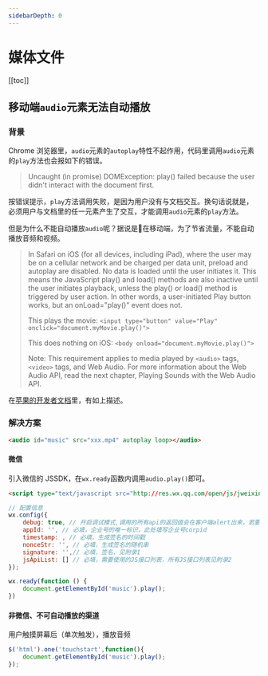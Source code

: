 ```yaml
---
sidebarDepth: 0
---
```


# 媒体文件

[[toc]]

## 移动端`audio`元素无法自动播放

### 背景

Chrome 浏览器里，`audio`元素的`autoplay`特性不起作用，代码里调用`audio`元素的`play`方法也会报如下的错误。

> Uncaught (in promise) DOMException: play() failed because the user didn't interact with the document first.

按错误提示，`play`方法调用失败，是因为用户没有与文档交互。换句话说就是，必须用户与文档里的任一元素产生了交互，才能调用`audio`元素的`play`方法。

但是为什么不能自动播放`audio`呢？据说是在移动端，为了节省流量，不能自动播放音频和视频。

> In Safari on iOS (for all devices, including iPad), where the user may be on a cellular network and be charged per data unit, preload and autoplay are disabled. No data is loaded until the user initiates it. This means the JavaScript play() and load() methods are also inactive until the user initiates playback, unless the play() or load() method is triggered by user action. In other words, a user-initiated Play button works, but an onLoad="play()" event does not.
>
> This plays the movie: `<input type="button" value="Play" onclick="document.myMovie.play()">`
>
> This does nothing on iOS: `<body onload="document.myMovie.play()">`
>
> Note: This requirement applies to media played by `<audio>` tags, `<video>` tags, and Web Audio. For more information about the Web Audio API, read the next chapter, Playing Sounds with the Web Audio API.

在[苹果的开发者文档](https://developer.apple.com/library/archive/documentation/AudioVideo/Conceptual/Using_HTML5_Audio_Video/Device-SpecificConsiderations/Device-SpecificConsiderations.html#//apple_ref/doc/uid/TP40009523-CH5-SW1)里，有如上描述。

### 解决方案

```html
<audio id="music" src="xxx.mp4" autoplay loop></audio>
```

#### 微信

引入微信的 JSSDK，在`wx.ready`函数内调用`audio.play()`即可。

```html
<script type="text/javascript src="http://res.wx.qq.com/open/js/jweixin-1.2.0.js"></script>
```

```js
// 配置信息
wx.config({
    debug: true, // 开启调试模式,调用的所有api的返回值会在客户端alert出来，若要查看传入的参数，可以在pc端打开，参数信息会通过log打出，仅在pc端时才会打印。
    appId: '', // 必填，企业号的唯一标识，此处填写企业号corpid
    timestamp: , // 必填，生成签名的时间戳
    nonceStr: '', // 必填，生成签名的随机串
    signature: '',// 必填，签名，见附录1
    jsApiList: [] // 必填，需要使用的JS接口列表，所有JS接口列表见附录2
});

wx.ready(function () {
    document.getElementById('music').play();
})
```

#### 非微信、不可自动播放的渠道

用户触摸屏幕后（单次触发），播放音频

```js
$('html').one('touchstart',function(){
    document.getElementById('music').play();
});
```
